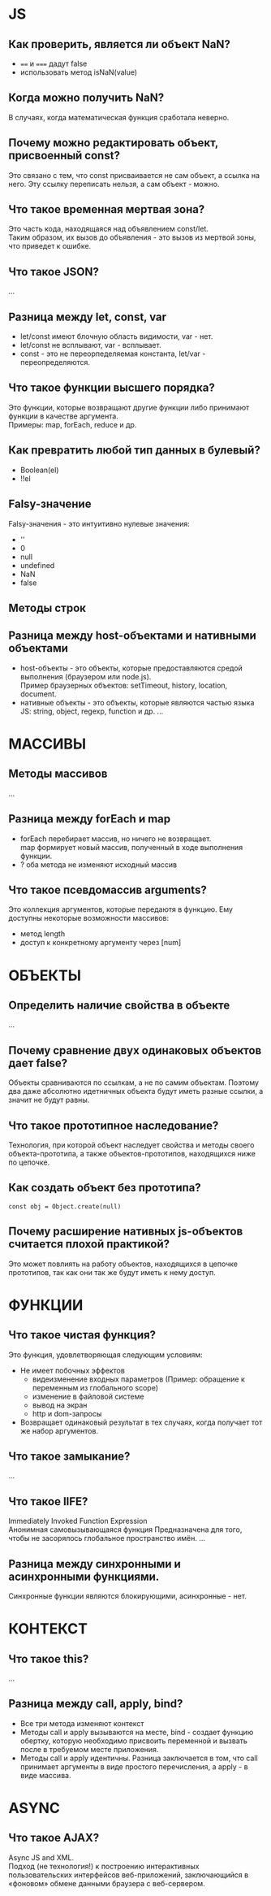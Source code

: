 # JS

## Как проверить, является ли объект NaN?
- `==` и `===` дадут false
- использовать метод isNaN(value)

## Когда можно получить NaN?
В случаях, когда математическая функция сработала неверно.

## Почему можно редактировать объект, присвоенный const?
Это связано с тем, что const присваивается не сам объект, а ссылка на него. Эту ссылку переписать нельзя, а сам объект - можно.

## Что такое временная мертвая зона?
Это часть кода, находящаяся над объявлением const/let.  
Таким образом, их вызов до объявления  - это вызов из мертвой зоны, что приведет к ошибке.

## Что такое JSON?
...

## Разница между let, const, var
- let/const имеют блочную область видимости, var - нет.
- let/const не всплывают, var - всплывает.
- const - это не переорпеделяемая константа, let/var - переопределяются.

## Что такое функции высшего порядка?
Это функции, которые возвращают другие функции либо принимают функции в качестве аргумента.  
Примеры: map, forEach, reduce и др.

## Как превратить любой тип данных в булевый?
- Boolean(el)
- !!el

## Falsy-значение
Falsy-значения - это интуитивно нулевые значения:
- ''
- 0
- null
- undefined
- NaN
- false

## Методы строк

## Разница между host-объектами и нативными объектами
- host-объекты - это объекты, которые предоставляются средой выполнения (браузером или node.js).  
Пример браузерных объектов: setTimeout, history, location, document.
- нативные объекты - это объекты, которые являются частью языка JS: string, object, regexp, function и др.
...

# МАССИВЫ
## Методы массивов
...

## Разница между forEach и map
- forEach перебирает массив, но ничего не возвращает.  
map формирует новый массив, полученный в ходе выполнения функции.
- ? оба метода не изменяют исходный массив

## Что такое псевдомассив arguments?
Это коллекция аргументов, которые передаютя в функцию.
Ему доступны некоторые возможности массивов:
- метод length
- доступ к конкретному аргументу через [num]

# ОБЪЕКТЫ
## Определить наличие свойства в объекте
...

## Почему сравнение двух одинаковых объектов дает false?
Объекты сравниваются по ссылкам, а не по самим объектам. Поэтому два даже абсолютно идетничных объекта будут иметь разные ссылки, а значит не будут равны.

## Что такое прототипное наследование?
Технология, при которой объект наследует свойства и  методы своего объекта-прототипа, а также объектов-прототипов, находящихся ниже по цепочке.

## Как создать объект без прототипа?
```
const obj = Object.create(null)
```

## Почему расширение нативных js-объектов считается плохой практикой?
Это может повлиять на работу объектов, находящихся в цепочке прототипов, так как они так же будут иметь к нему доступ.

# ФУНКЦИИ
## Что такое чистая функция?
Это функция, удовлетворяющая следующим условиям:
- Не имеет побочных эффектов
  - видеизменение входных параметров (Пример: обращение к переменным из глобального scope)
  - изменение в файловой системе
  - вывод на экран
  - http и dom-запросы
- Возвращает одинаковый результат в тех случаях, когда получает тот же набор аргументов.

## Что такое замыкание?
...

## Что такое IIFE?
Immediately Invoked Function Expression  
Анонимная самовызывающаяся функция
Предназначена для того, чтобы не засорялось глобальное пространство имён.
...

## Разница между синхронными и асинхронными функциями.
Синхронные функции являются блокирующими, асинхронные - нет.

# КОНТЕКСТ

## Что такое this?
...

## Разница между call, apply, bind?
- Все три метода изменяют контекст
- Методы call и apply вызываются на месте, bind - создает функцию обертку, которую необходимо присвоить переменной и вызвать после в требуемом месте приложения.
- Методы call и apply идентичны. Разница заключается в том, что call принимает аргументы в виде простого перечисления, а apply - в виде массива.

# ASYNC

## Что такое AJAX?
Async JS and XML.  
Подход (не технология!) к построению интерактивных пользовательских интерфейсов веб-приложений, заключающийся в «фоновом» обмене данными браузера с веб-сервером.

